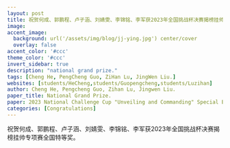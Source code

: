 ```yaml
---
layout: post
title: 祝贺何成、郭鹏程、卢子涵、刘婧雯、李锦铭、李军获2023年全国挑战杯决赛揭榜挂帅专项赛全国特等奖！
image:
accent_image:
  background: url('/assets/img/blog/jj-ying.jpg') center/cover
  overlay: false
accent_color: '#ccc'
theme_color: '#ccc'
invert_sidebar: true
description: "national grand prize."
tags: [Cheng He, PengCheng Guo, ZiHan Lu, JingWen Liu.]
websites: [students/HeCheng,students/Guopengcheng,students/Luzihan]
author: Cheng He, Pengcheng Guo, Zihan Lu, Jingwen Liu.
paper_title: National Grand Prize.
paper: 2023 National Challenge Cup "Unveiling and Commanding" Special Event.
categories: [Congratulations]
---
```


祝贺何成、郭鹏程、卢子涵、刘婧雯、李锦铭、李军获2023年全国挑战杯决赛揭榜挂帅专项赛全国特等奖。
